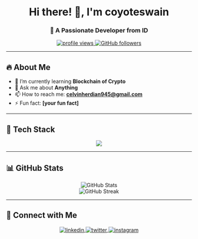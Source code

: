 <h1 align="center">Hi there! 👋, I'm coyoteswain</h1>
<h3 align="center">🚀 A Passionate Developer from ID</h3>

<p align="center">
  <a href="https://github.com/coyoteswain">
    <img src="https://komarev.com/ghpvc/?username=coyoteswain&label=Profile%20Views&color=0e75b6&style=flat" alt="profile views" />
  </a>
  <a href="https://github.com/coyoteswain?tab=followers">
    <img src="https://img.shields.io/github/followers/coyoteswain?label=Followers&style=social" alt="GitHub followers" />
  </a>
</p>

---

## 🔥 About Me
- 🌱 I’m currently learning **Blockchain of Crypto**  
- 💬 Ask me about **Anything**  
- 📫 How to reach me: **celvinherdian945@gmail.com**  
- ⚡ Fun fact: **[your fun fact]**  

---

## 🚀 Tech Stack
<p align="center">
  <img src="https://skillicons.dev/icons?i=js,html,css,react,nodejs,python,java,php,mysql,git" />
</p>

---

## 📊 GitHub Stats  
<p align="center">
  <img src="https://github-readme-stats.vercel.app/api?username=coyoteswain&show_icons=true&theme=radical" alt="GitHub Stats" />
  <br>
  <img src="https://github-readme-streak-stats.herokuapp.com/?user=coyoteswain&theme=radical" alt="GitHub Streak" />
</p>

---

## 📌 Connect with Me
<p align="center">
  <a href="https://linkedin.com/in/celvin-herdian" target="_blank">
    <img align="center" src="https://img.shields.io/badge/LinkedIn-blue?style=for-the-badge&logo=linkedin" alt="linkedin" />
  </a>
  <a href="https://twitter.com/rosemaryzzzzz" target="_blank">
    <img align="center" src="https://img.shields.io/badge/Twitter-blue?style=for-the-badge&logo=twitter" alt="twitter" />
  </a>
  <a href="https://instagram.com/celvinherdiann" target="_blank">
    <img align="center" src="https://img.shields.io/badge/Instagram-E4405F?style=for-the-badge&logo=instagram&logoColor=white" alt="instagram" />
  </a>
</p>
